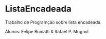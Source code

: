ListaEncadeada
==============

Trabalho de Programção sobre lista encadeada.

Alunos: Felipe Buniatti & Rafael P. Mugnol
